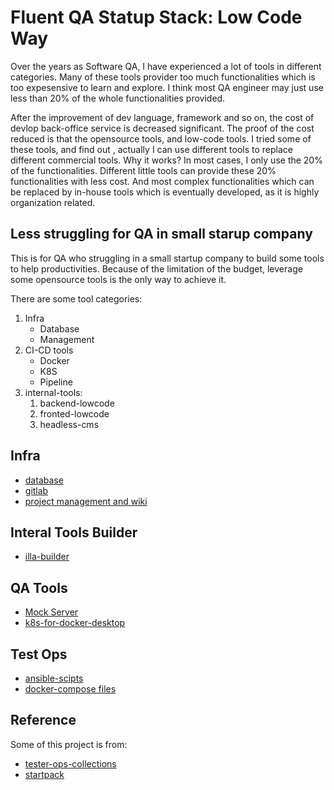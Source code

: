 # Fluent QA Statup Stack: Low Code Way

Over the years as Software QA, I have experienced a lot of tools in different categories.
Many of these tools provider too much functionalities which is too expesensive to learn and explore. I think most QA engineer may just use less than 20% of the whole functionalities provided.

After the improvement of dev language, framework and so on, the cost of devlop back-office service is decreased significant. The proof of the cost reduced is that the opensource tools, and low-code tools. I tried some of these tools, and find out , actually I can use different tools to replace different commercial tools. Why it works? In most cases, I only use the 20% of the functionalities.
Different little tools can provide these 20% functionalities with less cost. And most complex functionalities which can be replaced by in-house tools which is eventually developed, as it is highly organization related. 

## Less struggling for QA in small starup company 

This is for QA who struggling in a small startup company to build some tools to help productivities.
Because of the limitation of the budget, leverage some opensource tools is the only way to achieve it.

There are some tool categories:

1. Infra
   * Database
   * Management
2. CI-CD tools
   * Docker
   * K8S
   * Pipeline
3. internal-tools: 
   1. backend-lowcode
   2. fronted-lowcode
   3. headless-cms

## Infra

- [database](infra/database-tools)
- [gitlab](infra/gitlab)
- [project management and wiki](qa-lowcode/pm/)

## Interal Tools Builder

- [illa-builder](fullstack-lowcode/illa-builder)

## QA Tools

- [Mock Server](qa-lowcode/mockp-server)
- [k8s-for-docker-desktop](qa-lowcode/k8s-docker)

## Test Ops

- [ansible-scipts](tester-ops/ansible)
- [docker-compose files](tester-ops/dockers)
## Reference

Some of this project is from:
- [tester-ops-collections](http://github.com/qdriven/tester-ops-collections)
- [startpack](https://github.com/tldr-devops/startpack.git)